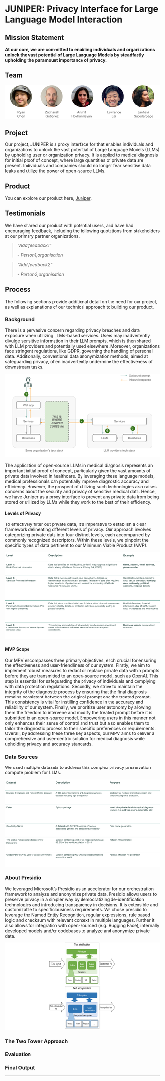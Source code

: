 <div><h1> JUNIPER: Privacy Interface for Large Language Model Interaction </h1></div>

## Mission Statement

**At our core, we are committed to enabling individuals and organizations unlock the vast potential of Large Language Models by steadfastly upholding the paramount importance of privacy.**

## Team

<p align="center">
  <img src="./images/team.png" />
</p>

## Project

Our project, JUNIPER is a proxy interface for that enables individuals and organizations to unlock the vast potential of Large Language Models (LLMs) by upholding user or organization privacy. It is applied to medical diagnosis for initial proof of concept, where large quantities of private data are present. Individuals and companies should no longer fear sensitive data leaks and utilize the power of open-source LLMs.

## Product

You can explore our product here, [Juniper](link).

## Testimonials

We have shared our product with potential users, and have had encouraging feedback, including the following quotations from stakeholders at our primary partner organizations.

> *“Add feedback1”*
>
> *- Person1,organisation*

> *“Add feedback2”*
>
> *- Person2,organisation*

## Process

The following sections provide additional detail on the need for our project, as well as explanations of our technical approach to building our product.

### Background

There is a pervasive concern regarding privacy breaches and data exposure when utilizing LLMs-based services. Users may inadvertently divulge sensitive information in their LLM prompts, which is then shared with LLM providers and potentially used elsewhere. Moreover, organizations face stringent regulations, like GDPR, governing the handling of personal data. Additionally, conventional data anonymization methods, aimed at safeguarding privacy, often inadvertently undermine the effectiveness of downstream tasks.  

<p align="center">
  <img src="./images/background.png" />
</p>

The application of open-source LLMs in medical diagnosis represents an important initial proof of concept, particularly given the vast amounts of private data involved in healthcare. By leveraging these language models, medical professionals can potentially improve diagnostic accuracy and efficiency. However, the prospect of utilizing such technologies also raises concerns about the security and privacy of sensitive medical data. Hence, we have Juniper as a proxy interface to prevent any private data from being stored or utilized by LLMs while they work to the best of their efficiency.

#### Levels of Privacy

To effectively filter out private data, it's imperative to establish a clear framework delineating different levels of privacy. Our approach involves categorizing private data into four distinct levels, each accompanied by commonly recognized descriptors. Within these levels, we pinpoint the specific types of data pertinent to our Minimum Viable Product (MVP). 

<p align="center">
  <img src="./images/privacy_levels.png" />
</p>

#### MVP Scope

Our MPV encompasses three primary objectives, each crucial for ensuring the effectiveness and user-friendliness of our system. Firstly, we aim to implement robust measures to redact or replace private data within prompts before they are transmitted to an open-source model, such as OpenAI. This step is essential for safeguarding the privacy of individuals and complying with data protection regulations. Secondly, we strive to maintain the integrity of the diagnostic process by ensuring that the final diagnosis remains consistent between the original prompt and the treated prompt. This consistency is vital for instilling confidence in the accuracy and reliability of our system. Finally, we prioritize user autonomy by allowing them the freedom to intervene and modify the treated prompt before it is submitted to an open-source model. Empowering users in this manner not only enhances their sense of control and trust but also enables them to tailor the diagnostic process to their specific preferences or requirements. Overall, by addressing these three key aspects, our MPV aims to deliver a comprehensive and user-centric solution for medical diagnosis while upholding privacy and accuracy standards.

### Data Sources
We used multiple datasets to address this complex privacy preservation compute problem for LLMs. 
<p align="center">
  <img src="./images/dataset.png" />
</p>

### About Presidio
We leveraged Microsoft's Presidio as an accelerator for our orchestration framework to analyze and anonymize private data. Presidio allows users to preserve privacy in a simpler way by democratizing de-identification technologies and introducing transparency in decisions. It is extensible and customizable to specific business requirements. We chose presidio to leverage the Named Entity Recognition, regular expressions, rule based logic and checksum with relevant context in multiple languages. Further it also allows for integration with open-sourced (e.g. Hugging Face), internally developed models and/or codebases to analyze and anonymize private data.

<p align="center">
  <img src="./images/presidio.png" />
</p>

### The Two Tower Approach

### Evaluation

### Final Output

---
